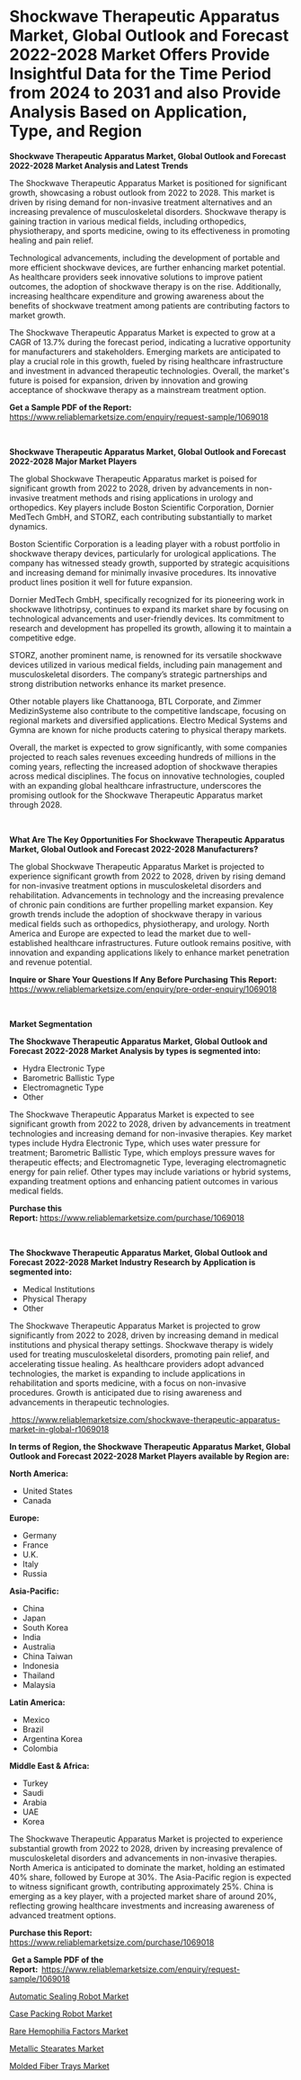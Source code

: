 <p><h1>Shockwave Therapeutic Apparatus Market, Global Outlook and Forecast 2022-2028 Market Offers Provide Insightful Data for the Time Period from 2024 to 2031 and also Provide Analysis Based on Application, Type, and Region</h1></p><p><strong>Shockwave Therapeutic Apparatus Market, Global Outlook and Forecast 2022-2028 Market Analysis and Latest Trends</strong></p>
<p><p>The Shockwave Therapeutic Apparatus Market is positioned for significant growth, showcasing a robust outlook from 2022 to 2028. This market is driven by rising demand for non-invasive treatment alternatives and an increasing prevalence of musculoskeletal disorders. Shockwave therapy is gaining traction in various medical fields, including orthopedics, physiotherapy, and sports medicine, owing to its effectiveness in promoting healing and pain relief.</p><p>Technological advancements, including the development of portable and more efficient shockwave devices, are further enhancing market potential. As healthcare providers seek innovative solutions to improve patient outcomes, the adoption of shockwave therapy is on the rise. Additionally, increasing healthcare expenditure and growing awareness about the benefits of shockwave treatment among patients are contributing factors to market growth.</p><p>The Shockwave Therapeutic Apparatus Market is expected to grow at a CAGR of 13.7% during the forecast period, indicating a lucrative opportunity for manufacturers and stakeholders. Emerging markets are anticipated to play a crucial role in this growth, fueled by rising healthcare infrastructure and investment in advanced therapeutic technologies. Overall, the market's future is poised for expansion, driven by innovation and growing acceptance of shockwave therapy as a mainstream treatment option.</p></p>
<p><strong>Get a Sample PDF of the Report:&nbsp;</strong> <a href="https://www.reliablemarketsize.com/enquiry/request-sample/1069018">https://www.reliablemarketsize.com/enquiry/request-sample/1069018</a></p>
<p>&nbsp;</p>
<p><strong>Shockwave Therapeutic Apparatus Market, Global Outlook and Forecast 2022-2028 Major Market Players</strong></p>
<p><p>The global Shockwave Therapeutic Apparatus market is poised for significant growth from 2022 to 2028, driven by advancements in non-invasive treatment methods and rising applications in urology and orthopedics. Key players include Boston Scientific Corporation, Dornier MedTech GmbH, and STORZ, each contributing substantially to market dynamics.</p><p>Boston Scientific Corporation is a leading player with a robust portfolio in shockwave therapy devices, particularly for urological applications. The company has witnessed steady growth, supported by strategic acquisitions and increasing demand for minimally invasive procedures. Its innovative product lines position it well for future expansion.</p><p>Dornier MedTech GmbH, specifically recognized for its pioneering work in shockwave lithotripsy, continues to expand its market share by focusing on technological advancements and user-friendly devices. Its commitment to research and development has propelled its growth, allowing it to maintain a competitive edge.</p><p>STORZ, another prominent name, is renowned for its versatile shockwave devices utilized in various medical fields, including pain management and musculoskeletal disorders. The company’s strategic partnerships and strong distribution networks enhance its market presence.</p><p>Other notable players like Chattanooga, BTL Corporate, and Zimmer MedizinSysteme also contribute to the competitive landscape, focusing on regional markets and diversified applications. Electro Medical Systems and Gymna are known for niche products catering to physical therapy markets.</p><p>Overall, the market is expected to grow significantly, with some companies projected to reach sales revenues exceeding hundreds of millions in the coming years, reflecting the increased adoption of shockwave therapies across medical disciplines. The focus on innovative technologies, coupled with an expanding global healthcare infrastructure, underscores the promising outlook for the Shockwave Therapeutic Apparatus market through 2028.</p></p>
<p>&nbsp;</p>
<p><strong>What Are The Key Opportunities For Shockwave Therapeutic Apparatus Market, Global Outlook and Forecast 2022-2028 Manufacturers?</strong></p>
<p><p>The global Shockwave Therapeutic Apparatus Market is projected to experience significant growth from 2022 to 2028, driven by rising demand for non-invasive treatment options in musculoskeletal disorders and rehabilitation. Advancements in technology and the increasing prevalence of chronic pain conditions are further propelling market expansion. Key growth trends include the adoption of shockwave therapy in various medical fields such as orthopedics, physiotherapy, and urology. North America and Europe are expected to lead the market due to well-established healthcare infrastructures. Future outlook remains positive, with innovation and expanding applications likely to enhance market penetration and revenue potential.</p></p>
<p><strong>Inquire or Share Your Questions If Any Before Purchasing This Report:</strong> <a href="https://www.reliablemarketsize.com/enquiry/pre-order-enquiry/1069018">https://www.reliablemarketsize.com/enquiry/pre-order-enquiry/1069018</a></p>
<p>&nbsp;</p>
<p><strong>Market Segmentation</strong></p>
<p><strong>The Shockwave Therapeutic Apparatus Market, Global Outlook and Forecast 2022-2028 Market Analysis by types is segmented into:</strong></p>
<p><ul><li>Hydra Electronic Type</li><li>Barometric Ballistic Type</li><li>Electromagnetic Type</li><li>Other</li></ul></p>
<p><p>The Shockwave Therapeutic Apparatus Market is expected to see significant growth from 2022 to 2028, driven by advancements in treatment technologies and increasing demand for non-invasive therapies. Key market types include Hydra Electronic Type, which uses water pressure for treatment; Barometric Ballistic Type, which employs pressure waves for therapeutic effects; and Electromagnetic Type, leveraging electromagnetic energy for pain relief. Other types may include variations or hybrid systems, expanding treatment options and enhancing patient outcomes in various medical fields.</p></p>
<p><strong>Purchase this Report:&nbsp;</strong><a href="https://www.reliablemarketsize.com/purchase/1069018">https://www.reliablemarketsize.com/purchase/1069018</a></p>
<p>&nbsp;</p>
<p><strong>The Shockwave Therapeutic Apparatus Market, Global Outlook and Forecast 2022-2028 Market Industry Research by Application is segmented into:</strong></p>
<p><ul><li>Medical Institutions</li><li>Physical Therapy</li><li>Other</li></ul></p>
<p><p>The Shockwave Therapeutic Apparatus Market is projected to grow significantly from 2022 to 2028, driven by increasing demand in medical institutions and physical therapy settings. Shockwave therapy is widely used for treating musculoskeletal disorders, promoting pain relief, and accelerating tissue healing. As healthcare providers adopt advanced technologies, the market is expanding to include applications in rehabilitation and sports medicine, with a focus on non-invasive procedures. Growth is anticipated due to rising awareness and advancements in therapeutic technologies.</p></p>
<p><a href="https://www.reliablemarketsize.com/shockwave-therapeutic-apparatus-market-in-global-r1069018">&nbsp;https://www.reliablemarketsize.com/shockwave-therapeutic-apparatus-market-in-global-r1069018</a></p>
<p><strong>In terms of Region, the Shockwave Therapeutic Apparatus Market, Global Outlook and Forecast 2022-2028 Market Players available by Region are:</strong></p>
<p>
    <p> <strong> North America: </strong>
        <ul>
            <li>United States</li>
            <li>Canada</li>
        </ul>
        </p> 
    <p> <strong> Europe: </strong>
        <ul>
            <li>Germany</li>
            <li>France</li>
            <li>U.K.</li>
            <li>Italy</li>
            <li>Russia</li>
        </ul>
        </p> 
    <p> <strong> Asia-Pacific: </strong>
        <ul>
            <li>China</li>
            <li>Japan</li>
            <li>South Korea</li>
            <li>India</li>
            <li>Australia</li>
            <li>China Taiwan</li>
            <li>Indonesia</li>
            <li>Thailand</li>
            <li>Malaysia</li>
        </ul>
        </p> 
    <p> <strong> Latin America: </strong>
        <ul>
            <li>Mexico</li>
            <li>Brazil</li>
            <li>Argentina Korea</li>
            <li>Colombia</li>
        </ul>
        </p> 
    <p> <strong> Middle East & Africa: </strong>
        <ul>
            <li>Turkey</li>
            <li>Saudi</li>
            <li>Arabia</li>
            <li>UAE</li>
            <li>Korea</li>
        </ul>
    </p>
    </p>
<p><p>The Shockwave Therapeutic Apparatus Market is projected to experience substantial growth from 2022 to 2028, driven by increasing prevalence of musculoskeletal disorders and advancements in non-invasive therapies. North America is anticipated to dominate the market, holding an estimated 40% share, followed by Europe at 30%. The Asia-Pacific region is expected to witness significant growth, contributing approximately 25%. China is emerging as a key player, with a projected market share of around 20%, reflecting growing healthcare investments and increasing awareness of advanced treatment options.</p></p>
<p><strong>Purchase this Report: </strong><a href="https://www.reliablemarketsize.com/purchase/1069018">https://www.reliablemarketsize.com/purchase/1069018</a></p>
<p>&nbsp;<strong>Get a Sample PDF of the Report:&nbsp;&nbsp;</strong><a href="https://www.reliablemarketsize.com/enquiry/request-sample/1069018">https://www.reliablemarketsize.com/enquiry/request-sample/1069018</a></p>
<p><strong></strong></p>
<p><p><a href="https://medium.com/@rontayewer0/the-market-study-covers-the-automatic-sealing-robot-market-across-various-segments-be4c78e6dc02">Automatic Sealing Robot Market</a></p><p><a href="https://medium.com/@rontayewer0/this-case-packing-robot-market-research-report-evaluates-the-key-market-trends-drivers-and-3d2d1ad62df7">Case Packing Robot Market</a></p><p><a href="https://www.linkedin.com/pulse/global-rare-hemophilia-factors-market-projected-grow-cagr-0jvpc?trackingId=jcSs1p6QR6ym0fDvDbtuFQ%3D%3D">Rare Hemophilia Factors Market</a></p><p><a href="https://issuu.com/reportprime-2/docs/metallic-stearates-market-size-2030_b3b6e474470e97">Metallic Stearates Market</a></p><p><a href="https://issuu.com/reportprime-2/docs/molded-fiber-trays-market-size-2030_3a7c04e1702e3c">Molded Fiber Trays Market</a></p></p>